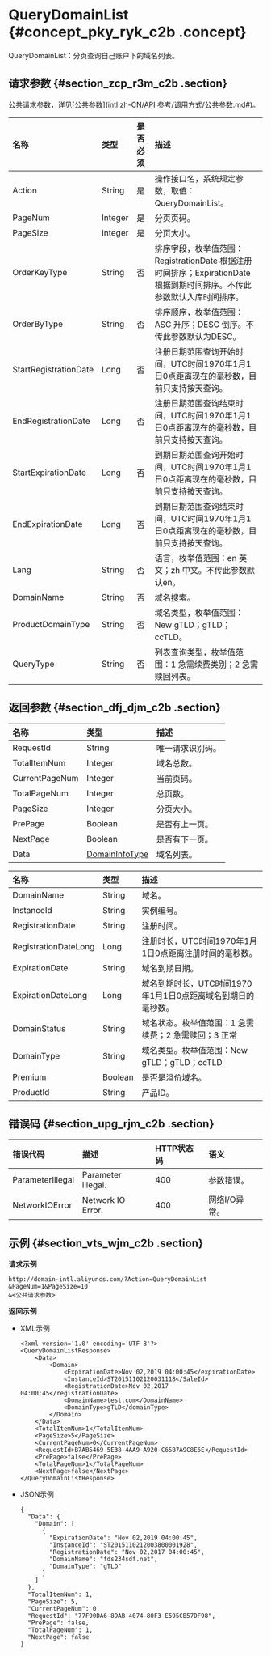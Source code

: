 # QueryDomainList {#concept_pky_ryk_c2b .concept}

QueryDomainList：分页查询自己账户下的域名列表。

## 请求参数 {#section_zcp_r3m_c2b .section}

公共请求参数，详见[公共参数](intl.zh-CN/API 参考/调用方式/公共参数.md#)。

|名称|类型|是否必须|描述|
|:-|:-|:---|:-|
|Action|String|是|操作接口名，系统规定参数，取值：QueryDomainList。|
|PageNum|Integer|是|分页页码。|
|PageSize|Integer|是|分页大小。|
|OrderKeyType|String|否|排序字段，枚举值范围：RegistrationDate 根据注册时间排序；ExpirationDate 根据到期时间排序。不传此参数默认入库时间排序。|
|OrderByType|String|否|排序顺序，枚举值范围：ASC 升序；DESC 倒序。不传此参数默认为DESC。|
|StartRegistrationDate|Long|否|注册日期范围查询开始时间，UTC时间1970年1月1日0点距离现在的毫秒数，目前只支持按天查询。|
|EndRegistrationDate|Long|否|注册日期范围查询结束时间，UTC时间1970年1月1日0点距离现在的毫秒数，目前只支持按天查询。|
|StartExpirationDate|Long|否|到期日期范围查询开始时间，UTC时间1970年1月1日0点距离现在的毫秒数，目前只支持按天查询。|
|EndExpirationDate|Long|否|到期日期范围查询结束时间，UTC时间1970年1月1日0点距离现在的毫秒数，目前只支持按天查询。|
|Lang|String|否|语言，枚举值范围：en 英文；zh 中文。不传此参数默认en。|
|DomainName|String|否|域名搜索。|
|ProductDomainType|String|否|域名类型，枚举值范围：New gTLD；gTLD；ccTLD。|
|QueryType|String|否|列表查询类型，枚举值范围：1 急需续费类别；2 急需赎回列表。|

## 返回参数 {#section_dfj_djm_c2b .section}

|名称|类型|描述|
|:-|:-|:-|
|RequestId|String|唯一请求识别码。|
|TotalItemNum|Integer|域名总数。|
|CurrentPageNum|Integer|当前页码。|
|TotalPageNum|Integer|总页数。|
|PageSize|Integer|分页大小。|
|PrePage|Boolean|是否有上一页。|
|NextPage|Boolean|是否有下一页。|
|Data|[DomainInfoType](#table_kt3_3jm_c2b)|域名列表。|

|名称|类型|描述|
|:-|:-|:-|
|DomainName|String|域名。|
|InstanceId|String|实例编号。|
|RegistrationDate|String|注册时间。|
|RegistrationDateLong|Long|注册时长，UTC时间1970年1月1日0点距离注册时间的毫秒数。|
|ExpirationDate|String|域名到期日期。|
|ExpirationDateLong|Long|域名到期时长，UTC时间1970年1月1日0点距离域名到期日的毫秒数。|
|DomainStatus|String|域名状态。枚举值范围：1 急需续费；2 急需赎回；3 正常|
|DomainType|String|域名类型。枚举值范围：New gTLD；gTLD；ccTLD|
|Premium|Boolean|是否是溢价域名。|
|ProductId|String|产品ID。|

## 错误码 {#section_upg_rjm_c2b .section}

|错误代码|描述|HTTP状态码|语义|
|:---|:-|:------|:-|
|ParameterIllegal|Parameter illegal.|400|参数错误。|
|NetworkIOError|Network IO Error.|400|网络I/O异常。|

## 示例 {#section_vts_wjm_c2b .section}

**请求示例**

``` {#codeblock_4q6_x4v_o2z}
http://domain-intl.aliyuncs.com/?Action=QueryDomainList
&PageNum=1&PageSize=10
&<公共请求参数>
```

**返回示例**

-   XML示例

    ``` {#codeblock_b4y_99y_zaj}
    <?xml version='1.0' encoding='UTF-8'?>
    <QueryDomainListResponse>
        <Data>
            <Domain>
                <ExpirationDate>Nov 02,2019 04:00:45</expirationDate>
                <InstanceId>ST20151102120031118</SaleId>
                <RegistrationDate>Nov 02,2017 04:00:45</registrationDate>
                <DomainName>test.com</DomainName>
                <DomainType>gTLD</domainType>
            </Domain>
        </Data>
        <TotalItemNum>1</TotalItemNum>
        <PageSize>5</PageSize>
        <CurrentPageNum>0</CurrentPageNum>
        <RequestId>B7AB5469-5E38-4AA9-A920-C65B7A9C8E6E</RequestId>
        <PrePage>false</PrePage>
        <TotalPageNum>1</TotalPageNum>
        <NextPage>false</NextPage>
    </QueryDomainListResponse>
    ```

-   JSON示例

    ``` {#codeblock_fin_is1_opk}
    {
      "Data": {
        "Domain": [
          {
            "ExpirationDate": "Nov 02,2019 04:00:45",
            "InstanceId": "ST2015110212003800001928",
            "RegistrationDate": "Nov 02,2017 04:00:45",
            "DomainName": "fds234sdf.net",
            "DomainType": "gTLD"
          }
        ]
      },
      "TotalItemNum": 1,
      "PageSize": 5,
      "CurrentPageNum": 0,
      "RequestId": "77F90DA6-89AB-4074-80F3-E595CB57DF98",
      "PrePage": false,
      "TotalPageNum": 1,
      "NextPage": false
    }
    ```


